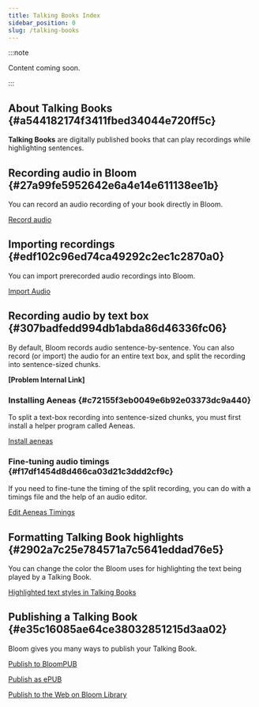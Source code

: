 ```yaml
---
title: Talking Books Index
sidebar_position: 0
slug: /talking-books
---
```




:::note

Content coming soon.

:::




## About Talking Books {#a544182174f3411fbed34044e720ff5c}


**Talking Books** are digitally published books that can play recordings while highlighting sentences. 


## Recording audio in Bloom {#27a99fe5952642e6a4e14e611138ee1b}


You can record an audio recording of your book directly in Bloom. 


[Record audio](/record-audio) 


## Importing recordings {#edf102c96ed74ca49292c2ec1c2870a0}


You can import prerecorded audio recordings into Bloom. 


[Import Audio](/import-audio) 


## Recording audio by text box {#307badfedd994db1abda86d46336fc06}


By default, Bloom records audio sentence-by-sentence. You can also record (or import) the audio for an entire text box, and split the recording into sentence-sized chunks. 


**[Problem Internal Link]** 


### Installing Aeneas {#c72155f3eb0049e6b92e03373dc9a440}


To split a text-box recording into sentence-sized chunks, you must first install a helper program called Aeneas. 


[Install aeneas](/installing-aeneas) 


### Fine-tuning audio timings {#f17df1454d8d466ca03d21c3ddd2cf9c}


If you need to fine-tune the timing of the split recording, you can do with a timings file and the help of an audio editor. 


[Edit Aeneas Timings](/edit-timings) 


## Formatting Talking Book highlights {#2902a7c25e784571a7c5641eddad76e5}


You can change the color the Bloom uses for highlighting the text being played by a Talking Book. 


[Highlighted text styles in Talking Books](/talking-book-highlighted-text-styles) 


## Publishing a Talking Book {#e35c16085ae64ce38032851215d3aa02}


Bloom gives you many ways to publish your Talking Book. 


[Publish to BloomPUB](/publish-to-bloompub) 


[Publish as ePUB](/publish-as-epub) 


[Publish to the Web on Bloom Library](/publish-to-bloom-library) 

